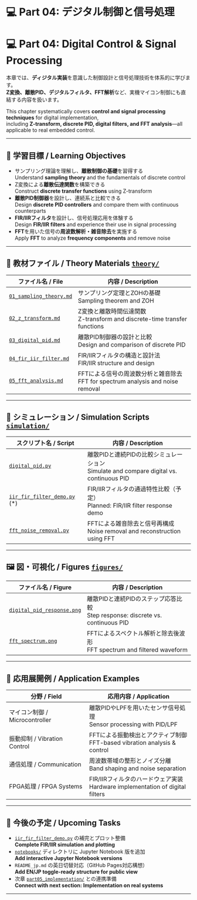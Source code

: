 # 💻 Part 04: デジタル制御と信号処理  
# 💻 Part 04: Digital Control & Signal Processing

本章では、**ディジタル実装**を意識した制御設計と信号処理技術を体系的に学びます。  
**Z変換、離散PID、デジタルフィルタ、FFT解析**など、実機マイコン制御にも直結する内容を扱います。

This chapter systematically covers **control and signal processing techniques** for digital implementation,  
including **Z-transform, discrete PID, digital filters, and FFT analysis**—all applicable to real embedded control.

---

## 🎯 **学習目標 / Learning Objectives**

- サンプリング理論を理解し、**離散制御の基礎**を習得する  
  Understand **sampling theory** and the fundamentals of discrete control  
- Z変換による**離散伝達関数**を構築できる  
  Construct **discrete transfer functions** using Z-transform  
- **離散PID制御器**を設計し、連続系と比較できる  
  Design **discrete PID controllers** and compare them with continuous counterparts  
- **FIR/IIRフィルタ**を設計し、信号処理応用を体験する  
  Design **FIR/IIR filters** and experience their use in signal processing  
- **FFT**を用いた信号の**周波数解析・雑音除去**を実施する  
  Apply **FFT** to analyze **frequency components** and remove noise

---

## 📘 **教材ファイル / Theory Materials** [`theory/`](theory/)

| **ファイル名 / File** | **内容 / Description** |
|------------------------|-------------------------|
| [`01_sampling_theory.md`](theory/01_sampling_theory.md) | サンプリング定理とZOHの基礎<br>Sampling theorem and ZOH |
| [`02_z_transform.md`](theory/02_z_transform.md) | Z変換と離散時間伝達関数<br>Z-transform and discrete-time transfer functions |
| [`03_digital_pid.md`](theory/03_digital_pid.md) | 離散PID制御器の設計と比較<br>Design and comparison of discrete PID |
| [`04_fir_iir_filter.md`](theory/04_fir_iir_filter.md) | FIR/IIRフィルタの構造と設計法<br>FIR/IIR structure and design |
| [`05_fft_analysis.md`](theory/05_fft_analysis.md) | FFTによる信号の周波数分析と雑音除去<br>FFT for spectrum analysis and noise removal |

---

## 🧪 **シミュレーション / Simulation Scripts** [`simulation/`](simulation/)

| **スクリプト名 / Script** | **内容 / Description** |
|----------------------------|-------------------------|
| [`digital_pid.py`](simulation/digital_pid.py) | 離散PIDと連続PIDの比較シミュレーション<br>Simulate and compare digital vs. continuous PID |
| [`iir_fir_filter_demo.py`](simulation/iir_fir_filter_demo.py) (*) | FIR/IIRフィルタの通過特性比較（予定）<br>Planned: FIR/IIR filter response demo |
| [`fft_noise_removal.py`](simulation/fft_noise_removal.py) | FFTによる雑音除去と信号再構成<br>Noise removal and reconstruction using FFT |

---

## 🖼️ **図・可視化 / Figures** [`figures/`](figures/)

| **ファイル名 / Figure** | **内容 / Description** |
|--------------------------|-------------------------|
| [`digital_pid_response.png`](figures/digital_pid_response.png) | 離散PIDと連続PIDのステップ応答比較<br>Step response: discrete vs. continuous PID |
| [`fft_spectrum.png`](figures/fft_spectrum.png) | FFTによるスペクトル解析と除去後波形<br>FFT spectrum and filtered waveform |

---

## 🧩 **応用展開例 / Application Examples**

| **分野 / Field** | **応用内容 / Application** |
|------------------|----------------------------|
| マイコン制御 / Microcontroller | 離散PIDやLPFを用いたセンサ信号処理<br>Sensor processing with PID/LPF |
| 振動抑制 / Vibration Control | FFTによる振動検出とアクティブ制御<br>FFT-based vibration analysis & control |
| 通信処理 / Communication | 周波数帯域の整形とノイズ分離<br>Band shaping and noise separation |
| FPGA処理 / FPGA Systems | FIR/IIRフィルタのハードウェア実装<br>Hardware implementation of digital filters |

---

## 🚧 **今後の予定 / Upcoming Tasks**

- [`iir_fir_filter_demo.py`](simulation/iir_fir_filter_demo.py) の補完とプロット整備  
  **Complete FIR/IIR simulation and plotting**  
- [`notebooks/`](./notebooks/) ディレクトリに Jupyter Notebook 版を追加  
  **Add interactive Jupyter Notebook versions**  
- `README_jp.md` の英日切替対応（GitHub Pages対応構想）  
  **Add EN/JP toggle-ready structure for public view**  
- 次章 [`part05_implementation/`](../part05_implementation/) との連携準備  
  **Connect with next section: Implementation on real systems**

---
